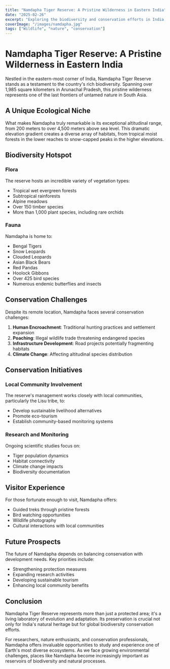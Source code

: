 ```yaml
---
title: "Namdapha Tiger Reserve: A Pristine Wilderness in Eastern India"
date: "2025-02-26"
excerpt: "Exploring the biodiversity and conservation efforts in India's largest protected area in the Eastern Himalayan biodiversity hotspot."
coverImage: "/images/namdapha.jpg"
tags: ["Wildlife", "nature", "conservation"]
---
```


# Namdapha Tiger Reserve: A Pristine Wilderness in Eastern India

Nestled in the eastern-most corner of India, Namdapha Tiger Reserve stands as a testament to the country's rich biodiversity. Spanning over 1,985 square kilometers in Arunachal Pradesh, this pristine wilderness represents one of the last frontiers of untamed nature in South Asia.

## A Unique Ecological Niche

What makes Namdapha truly remarkable is its exceptional altitudinal range, from 200 meters to over 4,500 meters above sea level. This dramatic elevation gradient creates a diverse array of habitats, from tropical moist forests in the lower reaches to snow-capped peaks in the higher elevations.

## Biodiversity Hotspot

### Flora
The reserve hosts an incredible variety of vegetation types:
- Tropical wet evergreen forests
- Subtropical rainforests
- Alpine meadows
- Over 150 timber species
- More than 1,000 plant species, including rare orchids

### Fauna
Namdapha is home to:
- Bengal Tigers
- Snow Leopards
- Clouded Leopards
- Asian Black Bears
- Red Pandas
- Hoolock Gibbons
- Over 425 bird species
- Numerous endemic butterflies and insects

## Conservation Challenges

Despite its remote location, Namdapha faces several conservation challenges:

1. **Human Encroachment**: Traditional hunting practices and settlement expansion
2. **Poaching**: Illegal wildlife trade threatening endangered species
3. **Infrastructure Development**: Road projects potentially fragmenting habitats
4. **Climate Change**: Affecting altitudinal species distribution

## Conservation Initiatives

### Local Community Involvement
The reserve's management works closely with local communities, particularly the Lisu tribe, to:
- Develop sustainable livelihood alternatives
- Promote eco-tourism
- Establish community-based monitoring systems

### Research and Monitoring
Ongoing scientific studies focus on:
- Tiger population dynamics
- Habitat connectivity
- Climate change impacts
- Biodiversity documentation

## Visitor Experience

For those fortunate enough to visit, Namdapha offers:
- Guided treks through pristine forests
- Bird watching opportunities
- Wildlife photography
- Cultural interactions with local communities

## Future Prospects

The future of Namdapha depends on balancing conservation with development needs. Key priorities include:
- Strengthening protection measures
- Expanding research activities
- Developing sustainable tourism
- Enhancing local community benefits

## Conclusion

Namdapha Tiger Reserve represents more than just a protected area; it's a living laboratory of evolution and adaptation. Its preservation is crucial not only for India's natural heritage but for global biodiversity conservation efforts.

For researchers, nature enthusiasts, and conservation professionals, Namdapha offers invaluable opportunities to study and experience one of Earth's most diverse ecosystems. As we face growing environmental challenges, places like Namdapha become increasingly important as reservoirs of biodiversity and natural processes.